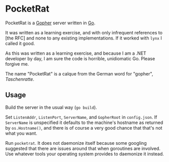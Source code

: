 # PocketRat
PocketRat is a [Gopher] server written in [Go].

It was written as a learning exercise, and with only infrequent references to
[the RFC] and none to any existing implementations.  If it worked with `lynx`
I called it good.

As this was written as a learning exercise, and because I am a .NET developer by
day, I am sure the code is horrible, unidiomatic Go.  Please forgive me.

The name "PocketRat" is a calque from the German word for "gopher", *Taschenratte*.

## Usage
Build the server in the usual way (`go build`).

Set `ListenAddr`, `ListenPort`, `ServerName`, and `GopherRoot` in `config.json`.
If `ServerName` is unspecified it defaults to the machine's hostname as returned by
`os.Hostname()`, and there is of course a very good chance that that's not what you
want.

Run `pocketrat`.  It does not daemonize itself because some googling suggested
that there are issues around that when goroutines are involved.  Use whatever
tools your operating system provides to daemonize it instead.

[Gopher]: https://en.wikipedia.org/wiki/Gopher_(protocol)
[Go]: http://www.golang.org/